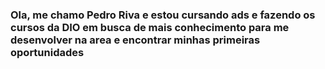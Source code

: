 ### Ola, me chamo Pedro Riva e estou cursando ads e fazendo os cursos da DIO em busca de mais conhecimento para me desenvolver na area e encontrar minhas primeiras oportunidades
